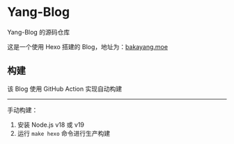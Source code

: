 # Yang-Blog
Yang-Blog 的源码仓库  

这是一个使用 Hexo 搭建的 Blog，地址为：[bakayang.moe](https://bakayang.moe)  


## 构建
该 Blog 使用 GitHub Action 实现自动构建  

---

手动构建：  
1. 安装 Node.js v18 或 v19
2. 运行 ``make hexo`` 命令进行生产构建  

<!-- 
Hi，欢迎来查看"README.md 的注释"
大概，应该，不会有人看到这些，你是来 contribute 或者 查成分开盒 的吗？
-->